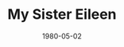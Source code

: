 ---
title: My Sister Eileen
date: 1980-05-02
closing_date: 1980-05-07
layout: productions
featured_image: 
image_caption:
image_credit:
playbill: 
category: 
Theatre: Theatre Jacksonville
Venue: Little Theatre
cast:
  Mr. Appopolous: Mel Wilhite
  Ruth Sherwood: Nancy Kaye
  Eileen Sherwood: Nancy Mull
  Jensen: John Gombeda
  Woman with Dog: Sabina Meyer
  Dog: Sebastian
  Street Arab: Jonathan Meyer
  Drunk:
    - David Horne
    - Philip St. Laurent
  Lonigan: Doug Thomas
  The Wreck: Dick Kerekes
  Vendor: Tommy Thomson
  Mr. Fletcher: Hal Henderson
  Helen Wade: Dee Boyett
  Frank Lippen cott: Bill Merwin
  Chick Clark: Thom Scoggins
  Cossack: John Gombeda
  Violet Shelton: Joanne Schneider
  Mrs. Wade: Martha Worsley
  Robert Baker: Frank Alters
  Future Admiral:
    - Bill Blake
    - David Horne
    - Marlon Hecht
    - Philip St. Laurent
    - Tom Heffernan
    - Tommy Thomson
  Walter Sherwood: Dick Robertson
  A prospective Tenant: Nancy Lowder
  The Consul: Norman Howard
  The Sandhog: George Spelvin
crew:
  Director: Robert Knowles
  Scene Design: Hal Henderson
  Stage Manager: Laurie Kaden
  Light Technician: Pam Jackson
  Sound Technician: Barbara Stillson
  Properties:
    - Pam Jackson
    - Amelia Senhausen
    - Valerie Howard
  Set Construction:
    - Sarah Barto
    - Marty Friedman
    - Frank Friedsam
    - Tom Heffernan
    - Bebe Schroder
    - Tommy Thomson
    - Jeanne Turney
    - Cathy Watson
    - Gertrude Berman
  Costumes:
    - Nancy Kaye
    - Gerri Turbow
  Box Office:
    - Barbara Stillson
    - Gert Berman
    - Shirley Cooke
    - Anne Dubow
    - Nancy Frankhouser
    - Sabina Meyer
    - Pat Somers

orchestra:
external_links:
---